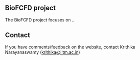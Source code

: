 ## BioFCFD project

The BioFCFD project focuses on ..

## Contact

If you have comments/feedback on the website, contact Krithika Narayanaswamy (krithika@iitm.ac.in)
